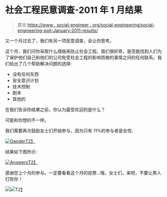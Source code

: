 # 社会工程民意调查-2011 年 1 月结果

> 原文:[https://www . social-engineer . org/social-engineering/social-engineering-poll-January-2011-results/](https://www.social-engineer.org/social-engineering/social-engineering-poll-january-2011-results/)

又一个月过去了，我们有另一项民意调查，会让你思考。

这个月，我们问你采取什么措施来防止社会工程。我们很好奇，是否能找到人们为了保护他们自己和他们的公司免受社会工程的影响而做的事情之间的任何联系。我们给出了几个帮助解决问题的选择:

*   没有任何东西
*   安全意识计划
*   技术控制
*   剧本
*   其他的

在我们告诉你结果之前，你认为最受欢迎的是什么？

可能和你想的不一样。

我们需要再次鼓励女士们开始参与，因为只有 11%的参与者是女性:

[![](../Images/cef4ae9d4f12aba7b4f2fe7a5c82622f.png "Gender")T2】](https://www.social-engineer.org/polls/social-engineering-poll-january-2011-results/attachment/gender-2/)

结果如下图所示:

[![](../Images/dd5b7645550d320e8d4e2d8f1531539c.png "Answers")T2】](https://www.social-engineer.org/polls/social-engineering-poll-january-2011-results/attachment/answers/)

感谢您上个月的参与。一定要看看这个月的投票…哦，女士们，来吧，不要让男人打败你！

![](../Images/937c7da07a672a95b39e22d2fdd5ce74.png)![](../Images/0e9e113b43e846f1913f31fc30da9794.png)T2】
